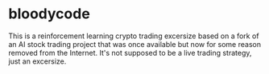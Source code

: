 # bloodycode
This is a reinforcement learning crypto trading excersize based on a fork of an AI stock trading project that was once available but now for some reason removed from the Internet. 
It's not supposed to be a live trading strategy, just an excersize.

